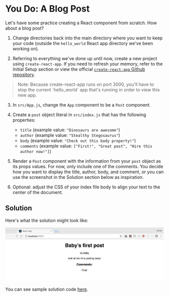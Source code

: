 # You Do: A Blog Post #

Let's have some practice creating a React component from scratch. How about a blog post?

1. Change directories back into the main directory where you want to keep your code (outside the `hello_world` React app directory we've been working on).

2. Referring to everything we've done up until now, create a new project using `create-react-app`. If you need to refresh your memory, refer to the Initial Setup section or view the official [`create-react-app` Github repository](https://github.com/facebookincubator/create-react-app).

  <blockquote> Note: Because create-react-app runs on port 3000, you'll have to stop the current `hello_world` app that's running in order to view this new app.</blockquote>

3. In `src/App.js`, change the `App` component to be a `Post` component.

4. Create a `post` object literal in `src/index.js` that has the following properties:
    - `title`  (example value: `"Dinosaurs are awesome"`)
    - `author` (example value: `"Stealthy Stegosaurus"`)
    - `body` (example value: `"Check out this body property!"`)
    - `comments` (example value: `["First!", "Great post", "Hire this author now!"]`)

5. Render a `Post` component with the information from your `post` object as its props values. For now, only include one of the comments. You decide how you want to display the title, author, body, and comment, or you can use the screenshot in the Solution section below as inspiration.  

6. Optional: adjust the CSS of your index file body to align your text to the center of the document.

## Solution

Here's what the solution might look like:

![Solution for Project](../../projects/project-01-jsx/SOLUTION.png)

You can see sample solution code [here](https://git.generalassemb.ly/education-product/module-fe-framework-react/tree/master/projects/project-01-jsx).
